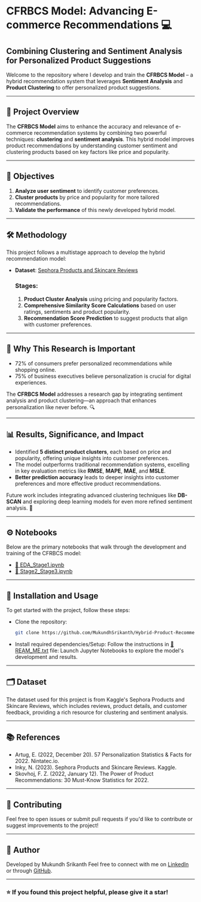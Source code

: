 # CFRBCS Model: Advancing E-commerce Recommendations 💻

## Combining Clustering and Sentiment Analysis for Personalized Product Suggestions

Welcome to the repository where I develop and train the **CFRBCS Model** – a hybrid recommendation system that leverages **Sentiment Analysis** and **Product Clustering** to offer personalized product suggestions.

---

## 📌 **Project Overview**

The **CFRBCS Model** aims to enhance the accuracy and relevance of e-commerce recommendation systems by combining two powerful techniques: **clustering** and **sentiment analysis**. This hybrid model improves product recommendations by understanding customer sentiment and clustering products based on key factors like price and popularity.

---

## 🎯 **Objectives**
1. **Analyze user sentiment** to identify customer preferences.
2. **Cluster products** by price and popularity for more tailored recommendations.
3. **Validate the performance** of this newly developed hybrid model.

---

## 🛠 **Methodology**
This project follows a multistage approach to develop the hybrid recommendation model:
- **Dataset**: [Sephora Products and Skincare Reviews](https://www.kaggle.com/datasets/nadyinky/sephora-products-and-skincare-reviews)
  
  ### Stages:
  1. **Product Cluster Analysis** using pricing and popularity factors.
  2. **Comprehensive Similarity Score Calculations** based on user ratings, sentiments and product popularity.
  3. **Recommendation Score Prediction** to suggest products that align with customer preferences.

---

## 🧠 **Why This Research is Important**

- 72% of consumers prefer personalized recommendations while shopping online. 
- 75% of business executives believe personalization is crucial for digital experiences.
  
The **CFRBCS Model** addresses a research gap by integrating sentiment analysis and product clustering—an approach that enhances personalization like never before. 🔍

---

## 📊 **Results, Significance, and Impact**
- Identified **5 distinct product clusters**, each based on price and popularity, offering unique insights into customer preferences.
- The model outperforms traditional recommendation systems, excelling in key evaluation metrics like **RMSE**, **MAPE**, **MAE**, and **MSLE**.
- **Better prediction accuracy** leads to deeper insights into customer preferences and more effective product recommendations.
  
Future work includes integrating advanced clustering techniques like **DB-SCAN** and exploring deep learning models for even more refined sentiment analysis. 🚀

---

## ⚙️ **Notebooks**
Below are the primary notebooks that walk through the development and training of the CFRBCS model:

- [📓 EDA_Stage1.ipynb](#)  
- [📓 Stage2_Stage3.ipynb](#)

---

## 🔧 **Installation and Usage**

To get started with the project, follow these steps:

- Clone the repository:
   ```bash
   git clone https://github.com/MukundhSrikanth/Hybrid-Product-Recommendation-System.git

- Install required dependencies/Setup:
Follow the instructions in [📓 REAM_ME.txt](#) file:
Launch Jupyter Notebooks to explore the model's development and results.

---

## 🗂 Dataset
The dataset used for this project is from Kaggle's Sephora Products and Skincare Reviews, which includes reviews, product details, and customer feedback, providing a rich resource for clustering and sentiment analysis.

---

## 📚 References

- Artug, E. (2022, December 20). 57 Personalization Statistics & Facts for 2022. Nintatec.io.
- Inky, N. (2023). Sephora Products and Skincare Reviews. Kaggle.
- Skovhoj, F. Z. (2022, January 12). The Power of Product Recommendations: 30 Must-Know Statistics for 2022.

---

## 🤝 Contributing
Feel free to open issues or submit pull requests if you'd like to contribute or suggest improvements to the project!

---

## 👤 Author
Developed by Mukundh Srikanth
Feel free to connect with me on [LinkedIn](www.linkedin.com/in/mukundh-srikanth) or through [GitHub](https://github.com/MukundhSrikanth).

---

### ⭐️ If you found this project helpful, please give it a star!
